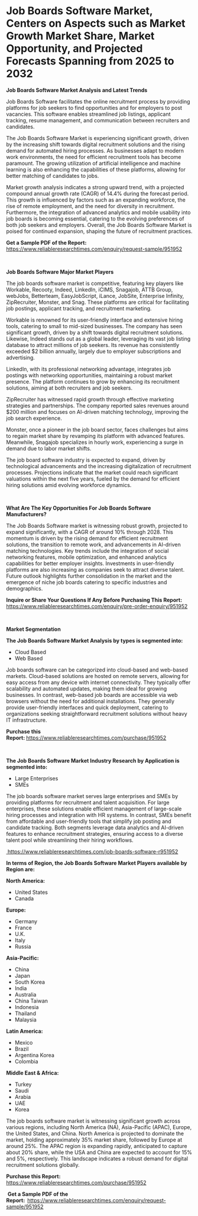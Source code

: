 <p><h1>Job Boards Software Market, Centers on Aspects such as Market Growth Market Share, Market Opportunity, and Projected Forecasts Spanning from 2025 to 2032</h1></p><p><strong>Job Boards Software Market Analysis and Latest Trends</strong></p>
<p><p>Job Boards Software facilitates the online recruitment process by providing platforms for job seekers to find opportunities and for employers to post vacancies. This software enables streamlined job listings, applicant tracking, resume management, and communication between recruiters and candidates. </p><p>The Job Boards Software Market is experiencing significant growth, driven by the increasing shift towards digital recruitment solutions and the rising demand for automated hiring processes. As businesses adapt to modern work environments, the need for efficient recruitment tools has become paramount. The growing utilization of artificial intelligence and machine learning is also enhancing the capabilities of these platforms, allowing for better matching of candidates to jobs.</p><p>Market growth analysis indicates a strong upward trend, with a projected compound annual growth rate (CAGR) of 14.4% during the forecast period. This growth is influenced by factors such as an expanding workforce, the rise of remote employment, and the need for diversity in recruitment. Furthermore, the integration of advanced analytics and mobile usability into job boards is becoming essential, catering to the evolving preferences of both job seekers and employers. Overall, the Job Boards Software Market is poised for continued expansion, shaping the future of recruitment practices.</p></p>
<p><strong>Get a Sample PDF of the Report:&nbsp;</strong> <a href="https://www.reliableresearchtimes.com/enquiry/request-sample/951952?utm_campaign=2629&utm_medium=2&utm_source=Github&utm_content=ia&utm_term=17042025&utm_id=job-boards-software">https://www.reliableresearchtimes.com/enquiry/request-sample/951952</a></p>
<p>&nbsp;</p>
<p><strong>Job Boards Software Major Market Players</strong></p>
<p><p>The job boards software market is competitive, featuring key players like Workable, Recooty, Indeed, LinkedIn, iCIMS, Snagajob, ATTB Group, webJobs, Betterteam, EasyJobScript, iLance, JobSite, Enterprise Infinity, ZipRecruiter, Monster, and Snag. These platforms are critical for facilitating job postings, applicant tracking, and recruitment marketing.</p><p>Workable is renowned for its user-friendly interface and extensive hiring tools, catering to small to mid-sized businesses. The company has seen significant growth, driven by a shift towards digital recruitment solutions. Likewise, Indeed stands out as a global leader, leveraging its vast job listing database to attract millions of job seekers. Its revenue has consistently exceeded $2 billion annually, largely due to employer subscriptions and advertising.</p><p>LinkedIn, with its professional networking advantage, integrates job postings with networking opportunities, maintaining a robust market presence. The platform continues to grow by enhancing its recruitment solutions, aiming at both recruiters and job seekers.</p><p>ZipRecruiter has witnessed rapid growth through effective marketing strategies and partnerships. The company reported sales revenues around $200 million and focuses on AI-driven matching technology, improving the job search experience.</p><p>Monster, once a pioneer in the job board sector, faces challenges but aims to regain market share by revamping its platform with advanced features. Meanwhile, Snagajob specializes in hourly work, experiencing a surge in demand due to labor market shifts.</p><p>The job board software industry is expected to expand, driven by technological advancements and the increasing digitalization of recruitment processes. Projections indicate that the market could reach significant valuations within the next five years, fueled by the demand for efficient hiring solutions amid evolving workforce dynamics.</p></p>
<p>&nbsp;</p>
<p><strong>What Are The Key Opportunities For Job Boards Software Manufacturers?</strong></p>
<p><p>The Job Boards Software market is witnessing robust growth, projected to expand significantly, with a CAGR of around 10% through 2028. This momentum is driven by the rising demand for efficient recruitment solutions, the transition to remote work, and advancements in AI-driven matching technologies. Key trends include the integration of social networking features, mobile optimization, and enhanced analytics capabilities for better employer insights. Investments in user-friendly platforms are also increasing as companies seek to attract diverse talent. Future outlook highlights further consolidation in the market and the emergence of niche job boards catering to specific industries and demographics.</p></p>
<p><strong>Inquire or Share Your Questions If Any Before Purchasing This Report:</strong> <a href="https://www.reliableresearchtimes.com/enquiry/pre-order-enquiry/951952?utm_campaign=2629&utm_medium=2&utm_source=Github&utm_content=ia&utm_term=17042025&utm_id=job-boards-software">https://www.reliableresearchtimes.com/enquiry/pre-order-enquiry/951952</a></p>
<p>&nbsp;</p>
<p><strong>Market Segmentation</strong></p>
<p><strong>The Job Boards Software Market Analysis by types is segmented into:</strong></p>
<p><ul><li>Cloud Based</li><li>Web Based</li></ul></p>
<p><p>Job boards software can be categorized into cloud-based and web-based markets. Cloud-based solutions are hosted on remote servers, allowing for easy access from any device with internet connectivity. They typically offer scalability and automated updates, making them ideal for growing businesses. In contrast, web-based job boards are accessible via web browsers without the need for additional installations. They generally provide user-friendly interfaces and quick deployment, catering to organizations seeking straightforward recruitment solutions without heavy IT infrastructure.</p></p>
<p><strong>Purchase this Report:&nbsp;</strong><a href="https://www.reliableresearchtimes.com/purchase/951952?utm_campaign=2629&utm_medium=2&utm_source=Github&utm_content=ia&utm_term=17042025&utm_id=job-boards-software">https://www.reliableresearchtimes.com/purchase/951952</a></p>
<p>&nbsp;</p>
<p><strong>The Job Boards Software Market Industry Research by Application is segmented into:</strong></p>
<p><ul><li>Large Enterprises</li><li>SMEs</li></ul></p>
<p><p>The job boards software market serves large enterprises and SMEs by providing platforms for recruitment and talent acquisition. For large enterprises, these solutions enable efficient management of large-scale hiring processes and integration with HR systems. In contrast, SMEs benefit from affordable and user-friendly tools that simplify job posting and candidate tracking. Both segments leverage data analytics and AI-driven features to enhance recruitment strategies, ensuring access to a diverse talent pool while streamlining their hiring workflows.</p></p>
<p><a href="https://www.reliableresearchtimes.com/job-boards-software-r951952?utm_campaign=2629&utm_medium=2&utm_source=Github&utm_content=ia&utm_term=17042025&utm_id=job-boards-software">&nbsp;https://www.reliableresearchtimes.com/job-boards-software-r951952</a></p>
<p><strong>In terms of Region, the Job Boards Software Market Players available by Region are:</strong></p>
<p>
    <p> <strong> North America: </strong>
        <ul>
            <li>United States</li>
            <li>Canada</li>
        </ul>
        </p> 
    <p> <strong> Europe: </strong>
        <ul>
            <li>Germany</li>
            <li>France</li>
            <li>U.K.</li>
            <li>Italy</li>
            <li>Russia</li>
        </ul>
        </p> 
    <p> <strong> Asia-Pacific: </strong>
        <ul>
            <li>China</li>
            <li>Japan</li>
            <li>South Korea</li>
            <li>India</li>
            <li>Australia</li>
            <li>China Taiwan</li>
            <li>Indonesia</li>
            <li>Thailand</li>
            <li>Malaysia</li>
        </ul>
        </p> 
    <p> <strong> Latin America: </strong>
        <ul>
            <li>Mexico</li>
            <li>Brazil</li>
            <li>Argentina Korea</li>
            <li>Colombia</li>
        </ul>
        </p> 
    <p> <strong> Middle East & Africa: </strong>
        <ul>
            <li>Turkey</li>
            <li>Saudi</li>
            <li>Arabia</li>
            <li>UAE</li>
            <li>Korea</li>
        </ul>
    </p>
    </p>
<p><p>The job boards software market is witnessing significant growth across various regions, including North America (NA), Asia-Pacific (APAC), Europe, the United States, and China. North America is projected to dominate the market, holding approximately 35% market share, followed by Europe at around 25%. The APAC region is expanding rapidly, anticipated to capture about 20% share, while the USA and China are expected to account for 15% and 5%, respectively. This landscape indicates a robust demand for digital recruitment solutions globally.</p></p>
<p><strong>Purchase this Report: </strong><a href="https://www.reliableresearchtimes.com/purchase/951952?utm_campaign=2629&utm_medium=2&utm_source=Github&utm_content=ia&utm_term=17042025&utm_id=job-boards-software">https://www.reliableresearchtimes.com/purchase/951952</a></p>
<p>&nbsp;<strong>Get a Sample PDF of the Report:&nbsp;&nbsp;</strong><a href="https://www.reliableresearchtimes.com/enquiry/request-sample/951952?utm_campaign=2629&utm_medium=2&utm_source=Github&utm_content=ia&utm_term=17042025&utm_id=job-boards-software">https://www.reliableresearchtimes.com/enquiry/request-sample/951952</a></p>
<p><strong></strong></p>
<p><p></p><p></p><p></p></p>